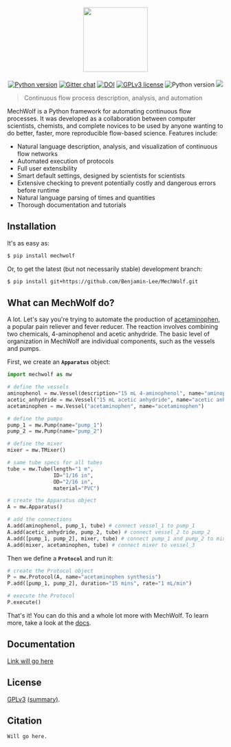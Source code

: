 <h1 align ="center">
<img src='https://github.com/Benjamin-Lee/MechWolf/raw/master/logo/wordmark3x.png' height="150">
</h1>

<div align="center">
<a href="https://www.python.org/downloads/"><img src="https://img.shields.io/badge/python-3.7-blue.svg?style=flat-square" alt="Python version" /></a>
<a href="https://gitter.im/mechwolf-project"><img src="https://img.shields.io/badge/chat-on%20gitter-brightgreen.svg?style=flat-square" alt="Gitter chat" /></a>
<a href="https://gitter.im/mechwolf-project"><img src="https://img.shields.io/badge/DOI-to%20be%20determined-brightgreen.svg?style=flat-square" alt="DOI" /></a>
<a href="https://github.com/Benjamin-Lee/MechWolf/blob/master/LICENSE"><img src="https://img.shields.io/badge/License-GPLv3-blue.svg?style=flat-square" alt="GPLv3 license" /></a>
<img src="https://img.shields.io/travis/Benjamin-Lee/MechWolf.svg?style=flat-square" alt="Python version"/>
<a href="https://github.com/ambv/black"><img src="https://img.shields.io/badge/code%20style-black-000000.svg?style=flat-square"></a>

</div>

>Continuous flow process description, analysis, and automation

MechWolf is a Python framework for automating continuous flow processes.
It was developed as a collaboration between computer scientists, chemists, and complete novices to be used by anyone wanting to do better, faster, more reproducible flow-based science.
Features include:

- Natural language description, analysis, and visualization of continuous flow networks
- Automated execution of protocols
- Full user extensibility
- Smart default settings, designed by scientists for scientists
- Extensive checking to prevent potentially costly and dangerous errors before runtime
- Natural language parsing of times and quantities
- Thorough documentation and tutorials

## Installation

It's as easy as:

```bash
$ pip install mechwolf
```

Or, to get the latest (but not necessarily stable) development branch:

```bash
$ pip install git+https://github.com/Benjamin-Lee/MechWolf.git
```

## What can MechWolf do?

A lot.
Let's say you're trying to automate the production of [acetaminophen](https://en.wikipedia.org/wiki/Paracetamol), a popular pain reliever and fever reducer.
The reaction involves combining two chemicals, 4-aminophenol and acetic anhydride.
The basic level of organization in MechWolf are individual components, such as the vessels and pumps.

First, we create an **`Apparatus`** object:

```python
import mechwolf as mw

# define the vessels
aminophenol = mw.Vessel(description="15 mL 4-aminophenol", name="aminophenol")
acetic_anhydride = mw.Vessel("15 mL acetic anhydride", name="acetic anhydride")
acetaminophen = mw.Vessel("acetaminophen", name="acetaminophen")

# define the pumps
pump_1 = mw.Pump(name="pump_1")
pump_2 = mw.Pump(name="pump_2")

# define the mixer
mixer = mw.TMixer()

# same tube specs for all tubes
tube = mw.Tube(length="1 m",
               ID="1/16 in",
               OD="2/16 in",
               material="PVC")

# create the Apparatus object
A = mw.Apparatus()

# add the connections
A.add(aminophenol, pump_1, tube) # connect vessel_1 to pump_1
A.add(acetic_anhydride, pump_2, tube) # connect vessel_2 to pump_2
A.add([pump_1, pump_2], mixer, tube) # connect pump_1 and pump_2 to mixer
A.add(mixer, acetaminophen, tube) # connect mixer to vessel_3
```

Then we define a **`Protocol`** and run it:

```python
# create the Protocol object
P = mw.Protocol(A, name="acetaminophen synthesis")
P.add([pump_1, pump_2], duration="15 mins", rate="1 mL/min")

# execute the Protocol
P.execute()
```

That's it! You can do this and a whole lot more with MechWolf.
To learn more, take a look at the [docs](example.com).

## Documentation

[Link will go here](example.com)

## License

[GPLv3](LICENSE) [(summary)](https://choosealicense.com/licenses/gpl-3.0/).

## Citation

```
Will go here.
```
